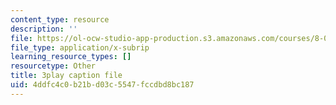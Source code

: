 ```yaml
---
content_type: resource
description: ''
file: https://ol-ocw-studio-app-production.s3.amazonaws.com/courses/8-01sc-classical-mechanics-fall-2016/4ddfc4c0b21bd03c5547fccdbd8bc187_m8_3VwHy7tE.srt
file_type: application/x-subrip
learning_resource_types: []
resourcetype: Other
title: 3play caption file
uid: 4ddfc4c0-b21b-d03c-5547-fccdbd8bc187
---
```

